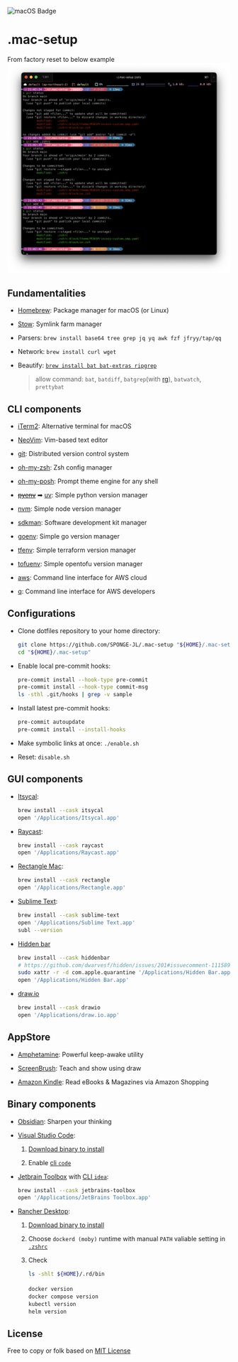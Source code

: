 <!-- https://badges.pages.dev/ -->
<!-- https://ileriayo.github.io/markdown-badges/#markdown-badges -->
![macOS Badge](https://img.shields.io/badge/macOS-000?logo=macos&logoColor=fff&style=flat)

# .mac-setup

From factory reset to below example
![example](./.zshrc-block/theme/M365Princess-custom.omp.png)

## Fundamentalities

- [Homebrew](./guide/brew.md): Package manager for macOS (or Linux)

- [Stow](./guide/brew.stow.md): Symlink farm manager

- Parsers: `brew install base64 tree grep jq yq awk fzf jfryy/tap/qq`

- Network: `brew install curl wget`

- Beautify: [`brew install bat bat-extras ripgrep`](https://github.com/eth-p/bat-extras#readme)

  > allow command: `bat`, `batdiff`, `batgrep`(with [rg][Page-RG]), `batwatch`, `prettybat`

  [Page-RG]: https://github.com/burntsushi/ripgrep?tab=readme-ov-file#screenshot-of-search-results

## CLI components

- [iTerm2](./guide/brew.iterm2.md): Alternative terminal for macOS

- [NeoVim](./guide/brew.neovim.md): Vim-based text editor

- [git](./guide/brew.git.md): Distributed version control system

- [oh-my-zsh](./guide/curl.oh-my-zsh.md): Zsh config manager

- [oh-my-posh](./guide/brew.oh-my-posh.md): Prompt theme engine for any shell

- ~~[pyenv](./guide/brew.pyenv.md)~~
  ➡︎ [uv](./guide/brew.uv.md): Simple python version manager

- [nvm](./guide/brew.nvm.md): Simple node version manager

- [sdkman](./guide/brew.sdk.md): Software development kit manager

- [goenv](./guide/brew.goenv.md): Simple go version manager

- [tfenv](./guide/brew.tfenv.md): Simple terraform version manager

- [tofuenv](./guide/brew.tofuenv.md): Simple opentofu version manager

- [aws](./guide/brew.aws.md): Command line interface for AWS cloud

- [q](./guide/brew.amazon-q.md): Command line interface for AWS developers

## Configurations

- Clone dotfiles repository to your home directory:

  ```bash
  git clone https://github.com/SPONGE-JL/.mac-setup "${HOME}/.mac-setup"
  cd "${HOME}/.mac-setup"
  ```

- Enable local pre-commit hooks:

  ```bash
  pre-commit install --hook-type pre-commit
  pre-commit install --hook-type commit-msg
  ls -sthl .git/hooks | grep -v sample
  ```

- Install latest pre-commit hooks:

  ```bash
  pre-commit autoupdate
  pre-commit install --install-hooks
  ```

- Make symbolic links at once: `./enable.sh`

- Reset: `disable.sh`

## GUI components

- [Itsycal](https://www.mowglii.com/itsycal/):

  ```bash
  brew install --cask itsycal
  open '/Applications/Itsycal.app'
  ```

- [Raycast](https://www.raycast.com/):

  ```bash
  brew install --cask raycast
  open '/Applications/Raycast.app'
  ```

- [Rectangle Mac](https://rectangleapp.com/):

  ```bash
  brew install --cask rectangle
  open '/Applications/Rectangle.app'
  ```

- [Sublime Text](https://www.sublimetext.com/):

  ```bash
  brew install --cask sublime-text
  open '/Applications/Sublime Text.app'
  subl --version
  ```

- [Hidden bar](https://github.com/dwarvesf/hidden)

  ```bash
  brew install --cask hiddenbar
  # https://github.com/dwarvesf/hidden/issues/201#issuecomment-1115895973
  sudo xattr -r -d com.apple.quarantine '/Applications/Hidden Bar.app'
  open '/Applications/Hidden Bar.app'
  ```

- [draw.io](https://www.drawio.com/)

  ```bash
  brew install --cask drawio
  open '/Applications/draw.io.app'
  ```

## AppStore

- [Amphetamine](https://apps.apple.com/us/app/amphetamine/id937984704?mt=12): Powerful keep-awake utility

- [ScreenBrush](https://apps.apple.com/us/app/screenbrush/id1233965871?mt=12): Teach and show using draw

- [Amazon Kindle](https://apps.apple.com/us/app/amazon-kindle/id302584613): Read eBooks & Magazines via Amazon Shopping

## Binary components

- [Obsidian](https://obsidian.md/download): Sharpen your thinking

- [Visual Studio Code](https://code.visualstudio.com/):

  1. [Download binary to install](https://code.visualstudio.com/download)

  2. Enable [cli `code`](https://code.visualstudio.com/docs/setup/mac#_launching-from-the-command-line)

- [Jetbrain Toolbox](https://www.jetbrains.com/lp/toolbox/)
  with [CLI `idea`](https://www.jetbrains.com/help/idea/working-with-the-ide-features-from-command-line.html#toolbox):

  ```bash
  brew install --cask jetbrains-toolbox
  open '/Applications/JetBrains Toolbox.app'
  ```

- [Rancher Desktop](https://docs.rancherdesktop.io/):

  1. [Download binary to install](https://rancherdesktop.io/)

  2. Choose `dockerd (moby)` runtime with manual `PATH` valiable setting in [`.zshrc`](.zshrc#L55)

  3. Check

      ```bash
      ls -shlt ${HOME}/.rd/bin

      docker version
      docker compose version
      kubectl version
      helm version
      ```

## License

Free to copy or folk based on [MIT License](./LICENSE)
